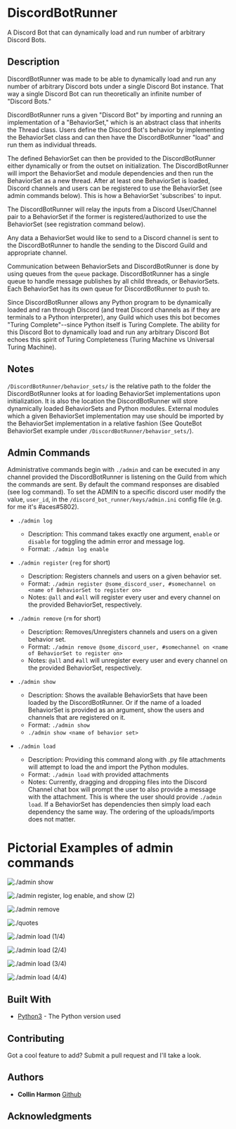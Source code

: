 # DiscordBotRunner

A Discord Bot that can dynamically load and run number of arbitrary Discord Bots.

## Description
DiscordBotRunner was made to be able to dynamically load and run any number of arbitrary Discord bots under a single Discord Bot instance. That way a single Discord Bot can run theoretically an infinite number of "Discord Bots."

DiscordBotRunner runs a given "Discord Bot" by importing and running an implementation of a "BehaviorSet," which is an abstract class that inherits the Thread class. Users define the Discord Bot's behavior by implementing the BehaviorSet class and can then have the DiscordBotRunner "load" and run them as individual threads.

The defined BehaviorSet can then be provided to the DiscordBotRunner either dynamically or from the outset on initialization. The DiscordBotRunner will import the BehaviorSet and module dependencies and then run the BehaviorSet as a new thread.
After at least one BehaviorSet is loaded, Discord channels and users can be registered to use the BehaviorSet (see admin commands below). This is how a BehaviorSet 'subscribes' to input. 

The DiscordBotRunner will relay the inputs from a Discord User/Channel pair to a BehaviorSet if the former is registered/authorized to use the BehaviorSet (see registration command below).

Any data a BehaviorSet would like to send to a Discord channel is sent to the DiscordBotRunner to handle the sending to the Discord Guild and appropriate channel.

Communication between BehaviorSets and DiscordBotRunner is done by using queues from the `queue` package. DiscordBotRunner has a single queue to handle message publishes by all child threads, or BehaviorSets. Each BehaviorSet has its own queue for DiscordBotRunner to push to.


Since DiscordBotRunner allows any Python program to be dynamically loaded and ran through Discord (and treat Discord channels as if they are terminals to a Python interpreter), any Guild which uses this bot becomes "Turing Complete"--since Python itself is Turing Complete. The ability for this Discord Bot to dynamically load and run any arbitrary Discord Bot echoes this spirit of Turing Completeness (Turing Machine vs Universal Turing Machine).

## Notes

`/DiscordBotRunner/behavior_sets/` is the relative path to the folder the DiscordBotRunner looks at for loading BehaviorSet implementations upon initialization. It is also the location the DiscordBotRunner will store dynamically loaded BehaviorSets and Python modules. External modules which a given BehaviorSet implementation may use should be imported by the BehaviorSet implementation in a relative fashion (See QouteBot BehaviorSet example under `/DiscordBotRunner/behavior_sets/`). 

## Admin Commands

Administrative commands begin with `./admin` and can be executed in any channel provided the DiscordBotRunner is listening on the Guild from which the commands are sent. By default the command responses are disabled (see log command). To set the ADMIN to a specific discord user modify the value, `user_id`, in the `/discord_bot_runner/keys/admin.ini` config file (e.g. for me it's #aces#5802).

* `./admin log`
  * Description: This command takes exactly one argument, `enable` or `disable` for toggling the admin error and message log.
  * Format:      `./admin log enable`

* `./admin register` (`reg` for short)
	* Description: Registers channels and users on a given behavior set.
	* Format:      `./admin register @some_discord_user, #somechannel on <name of BehaviorSet to register on>`
	* Notes:       `@all` and `#all` will register every user and every channel on the provided BehaviorSet, respectively.

* `./admin remove` (`rm` for short)
	* Description: Removes/Unregisters channels and users on a given behavior set.
	* Format:      `./admin remove @some_discord_user, #somechannel on <name of BehaviorSet to register on>`
	* Notes:       `@all` and `#all` will unregister every user and every channel on the provided BehaviorSet, respectively.

* `./admin show`
	* Description: Shows the available BehaviorSets that have been loaded by the DiscordBotRunner. Or if the name of a loaded BehaviorSet is provided as an argument, show the users and channels that are registered on it.
	* Format:      `./admin show`
  * `./admin show <name of behavior set>`

* `./admin load`
  * Description: Providing this command along with .py file attachments will attempt to load the and import the Python modules.
  * Format:      `./admin load` with provided attachments
  * Notes:       Currently, dragging and dropping files into the Discord Channel chat box will prompt the user to also provide a message with the attachment. This is where the user should provide `./admin load`. If a BehaviorSet has dependencies then simply load each dependency the same way. The ordering of the uploads/imports does not matter.

# Pictorial Examples of admin commands

![./admin show](img/admin_show_1.PNG "`./admin show`")

![`./admin register, log enable, and show (2)`](img/admin_show_2.PNG)

![`./admin remove`](img/admin_remove.PNG)

![`./quotes`](img/quotes_get.PNG)

![`./admin load (1/4)`](img/admin_load_1.PNG)

![`./admin load (2/4)`](img/admin_load_2.PNG)

![`./admin load (3/4)`](img/admin_load_3_1.PNG)

![`./admin load (4/4)`](img/admin_load_3_2.PNG)


## Built With

* [Python3](https://www.python.org/) - The Python version used

## Contributing

Got a cool feature to add? Submit a pull request and I'll take a look.

## Authors

* **Collin Harmon** [Github](https://github.com/CollinHarmon)

## Acknowledgments

